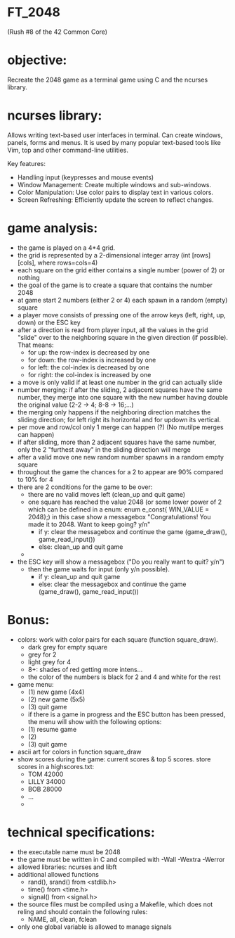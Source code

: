 # FT_2048
(Rush #8 of the 42 Common Core)

# objective:
Recreate the 2048 game as a terminal game using C and the ncurses library.

# ncurses library:
Allows writing text-based user interfaces in terminal. Can create windows, panels, forms and menus.
It is used by many popular text-based tools like Vim, top and other command-line utilities.

Key features:
- Handling input (keypresses and mouse events)
- Window Management: Create multiple windows and sub-windows.
- Color Manipulation: Use color pairs to display text in various colors.
- Screen Refreshing: Efficiently update the screen to reflect changes.

# game analysis:
- the game is played on a 4*4 grid.
- the grid is represented by a 2-dimensional integer array (int [rows][cols], where rows=cols=4)
- each square on the grid either contains a single number (power of 2) or nothing
- the goal of the game is to create a square that contains the number 2048
- at game start 2 numbers (either 2 or 4) each spawn in a random (empty) square
- a player move consists of pressing one of the arrow keys (left, right, up, down) or the ESC key
- after a direction is read from player input, all the values in the grid "slide" over to the neighboring square in the given direction (if possible).
	That means:
	- for up: the row-index is decreased by one
	- for down: the row-index is increased by one
	- for left: the col-index is decreased by one
	- for right: the col-index is increased by one
- a move is only valid if at least one number in the grid can actually slide
- number merging: if after the sliding, 2 adjacent squares have the same number, they merge into one square with the new number having double the  original value (2-2 -> 4; 8-8 -> 16;...)
- the merging only happens if the neighboring direction matches the sliding direction; for left right its horizontal and for updown its vertical.
- per move and row/col only 1 merge can happen (?) (No mutilpe merges can happen)
- if after sliding, more than 2 adjacent squares have the same number, only the 2 "furthest away" in the sliding direction will merge
- after a valid move one new random number spawns in a random empty square
- throughout the game the chances for a 2 to appear are 90% compared to 10% for 4
- there are 2 conditions for the game to be over:
  - there are no valid moves left (clean_up and quit game)
  - one square has reached the value 2048 (or some lower power of 2 which can be defined in a enum: enum e_const{ WIN_VALUE = 2048};)
	in this case show a messagebox "Congratulations! You made it to 2048. Want to keep going? y/n"
	- if y: clear the messagebox and continue the game (game_draw(), game_read_input())
	- else: clean_up and quit game
  -
- the ESC key will show a messagebox ("Do you really want to quit? y/n")
  - then the game waits for input (only y/n possible).
    - if y: clean_up and quit game
    - else: clear the messagebox and continue the game (game_draw(), game_read_input())

# Bonus:
- colors: work with color pairs for each square (function square_draw).
  - dark grey for empty square
  - grey for 2
  - light grey for 4
  - 8+: shades of red getting more intens...
  - the color of the numbers is black for 2 and 4 and white for the rest
- game menu:
  - (1) new game (4x4)
  - (2) new game (5x5)
  - (3) quit game
  -  if there is a game in progress and the ESC button has been pressed, the menu will show with the following options:
  -  (1) resume game
  -  (2)
  -  (3) quit game
- ascii art for colors in function square_draw
- show scores during the game: current scores & top 5 scores. store scores in a highscores.txt:
  - TOM   42000
  - LILLY 34000
  - BOB   28000
  - ...
  -
# technical specifications:
- the executable name must be 2048
- the game must be written in C and compiled with -Wall -Wextra -Werror
- allowed libraries: ncurses and libft
- additional allowed functions
  - rand(), srand() from <stdlib.h>
  - time() from <time.h>
  - signal() from <signal.h>
- the source files must be compiled using a Makefile, which does not reling and should contain the following rules:
  - NAME, all, clean, fclean
- only one global variable is allowed to manage signals

